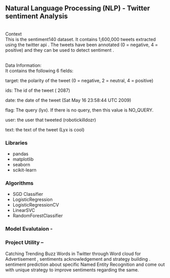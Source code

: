 
## Natural Language Processing (NLP) - Twitter sentiment Analysis

<br>Context<br>
This is the sentiment140 dataset. It contains 1,600,000 tweets extracted using the twitter api . The tweets have been annotated (0 = negative, 4 = positive) and they can be used to detect sentiment .

<br>Data Information:<br>
It contains the following 6 fields:<br>

target: the polarity of the tweet (0 = negative, 2 = neutral, 4 = positive)<br>

ids: The id of the tweet ( 2087)<br>

date: the date of the tweet (Sat May 16 23:58:44 UTC 2009)<br>

flag: The query (lyx). If there is no query, then this value is NO_QUERY.<br>

user: the user that tweeted (robotickilldozr)<br>

text: the text of the tweet (Lyx is cool)<br>

### Libraries
- pandas
- matplotlib
- seaborn
- scikit-learn

### Algorithms
- SGD Classifier
- LogisticRegression
- LogisticRegressionCV
- LinearSVC
- RandomForestClassifier
### Model Evalutaion -<br>
### Project Utility –<br>
Catching Trending Buzz Words in Twitter through Word cloud for Advertisement , sentiments acknowledgement and strategy building . sentiment prediction about specific Named Entity Recognition and come out with unique strategy to improve sentiments regarding the same.  
